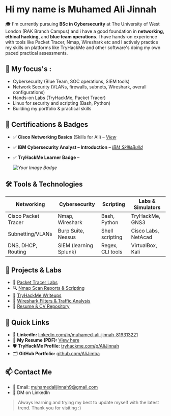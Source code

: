 # Hi my name is Muhamed Ali Jinnah

🎓 I'm currently pursuing **BSc in Cybersecurity** at The University of West London (RAK Branch Campus) and i have a good foundation in **networking, ethical hacking**, and **blue team operations**. I have hands-on experience with tools like Packet Tracer, Nmap, Wireshark etc and I actively practice my skills on platforms like TryHackMe and other software's doing my own paced practical assessments.



## 💼 My focus's :
- Cybersecurity (Blue Team, SOC operations, SIEM tools)
- Network Security (VLANs, firewalls, subnets, Wireshark, overall configurations)
- Hands-on Labs (TryHackMe, Packet Tracer)
- Linux for security and scripting (Bash, Python)
- Building my portfolio & practical skills



## 📜 Certifications & Badges
- ✅ **Cisco Networking Basics** (Skills for All) – *[View](https://skillsforall.com)*
- ✅ **IBM Cybersecurity Analyst – Introduction** – *[IBM SkillsBuild](https://skillsbuild.org)*
- ✅ **TryHackMe Learner Badge** –

   *<img src="https://tryhackme-badges.s3.amazonaws.com/AliJinnah.png" alt="Your Image Badge" />*  



## 🛠️ Tools & Technologies

| Networking         | Cybersecurity         | Scripting         | Labs & Simulators   |
|--------------------|-----------------------|-------------------|---------------------|
| Cisco Packet Tracer| Nmap, Wireshark       | Bash, Python      | TryHackMe, GNS3     |
| Subnetting/VLANs   | Burp Suite, Nessus    | Shell scripting   | Cisco Labs, NetAcad |
| DNS, DHCP, Routing | SIEM (learning Splunk)| Regex, CLI tools  | VirtualBox, Kali    |




## 📁 Projects & Labs
- 🔧 [Packet Tracer Labs](https://github.com/yourusername/networking-labs)
- 🔍 [Nmap Scan Reports & Scripting](https://github.com/yourusername/nmap-scripts)
- 📓 [TryHackMe Writeups](https://github.com/yourusername/tryhackme-writeups)
- 📘 [Wireshark Filters & Traffic Analysis](https://github.com/yourusername/wireshark-notes)
- 📄 [Resume & CV Repository](https://github.com/yourusername/resume)



## 📎 Quick Links

- 🔗 **LinkedIn:** [linkedin.com/in/muhamed-ali-jinnah-819313221](https://www.linkedin.com/in/muhamed-ali-jinnah-819313221)
- 📄 **My Resume (PDF):** [View here](https://github.com/AliJimba/AliJimba/blob/main/Muhamed%20Ali%20Jinnah%20-%20Updated%20CV.pdf)
- 🛡️ **TryHackMe Profile:** [tryhackme.com/p/AliJinnah](https://tryhackme.com/p/AliJinnah)
- 🗂️ **GitHub Portfolio:** [github.com/AliJimba](https://github.com/AliJimba)



## 📫 Contact Me
- 📧 Email: muhamedalijinnah9@gmail.com  
- 💬 DM on LinkedIn

> Always learning and trying my best to update myself with the latest trend.
Thank you for visiting :)



<!--
**AliJimba/AliJimba** is a ✨ _special_ ✨ repository because its `README.md` (this file) appears on your GitHub profile.

Here are some ideas to get you started:

- 🔭 I’m currently working on ...
- 🌱 I’m currently learning ...
- 👯 I’m looking to collaborate on ...
- 🤔 I’m looking for help with ...
- 💬 Ask me about ...
- 📫 How to reach me: ...
- 😄 Pronouns: ...
- ⚡ Fun fact: ...
-->
